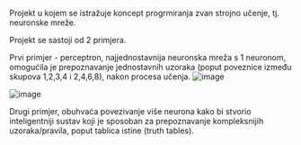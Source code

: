 Projekt u kojem se istražuje koncept progrmiranja zvan strojno učenje, tj. neuronske mreže.

Projekt se sastoji od 2 primjera. 

Prvi primjer - perceptron, najjednostavnija neuronska mreža s 1 neuronom, omogućila je prepoznavanje jednostavnih uzoraka (poput poveznice između skupova 1,2,3,4 i 2,4,6,8), nakon procesa učenja. 
![image](https://github.com/AnteDev00/Machine-Learning/assets/151842550/6703045e-b218-4808-9e54-6dd82d005eab)

![image](https://github.com/AnteDev00/Machine-Learning/assets/151842550/6096e78c-7ab3-4076-9dd1-034916eb3422)



Drugi primjer, obuhvaća povezivanje više neurona kako bi stvorio inteligentniji sustav koji je sposoban za prepoznavanje kompleksnijih uzoraka/pravila, poput tablica istine (truth tables).

